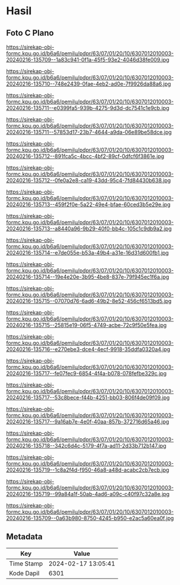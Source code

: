 # Hasil

## Foto C Plano

https://sirekap-obj-formc.kpu.go.id/b6a6/pemilu/pdpr/63/07/01/20/10/6307012010003-20240216-135709--1a83c941-0f1a-45f5-93e2-4046d38fe009.jpg

https://sirekap-obj-formc.kpu.go.id/b6a6/pemilu/pdpr/63/07/01/20/10/6307012010003-20240216-135710--748e2439-0fae-4eb2-ad0e-7f9926da88a6.jpg

https://sirekap-obj-formc.kpu.go.id/b6a6/pemilu/pdpr/63/07/01/20/10/6307012010003-20240216-135711--e0399fa5-939b-4275-9d3d-dc7541c1e9cb.jpg

https://sirekap-obj-formc.kpu.go.id/b6a6/pemilu/pdpr/63/07/01/20/10/6307012010003-20240216-135711--57853d17-23b7-4644-a9da-06e89be58dce.jpg

https://sirekap-obj-formc.kpu.go.id/b6a6/pemilu/pdpr/63/07/01/20/10/6307012010003-20240216-135712--891fca5c-4bcc-4bf2-89cf-0dfcf6f3861e.jpg

https://sirekap-obj-formc.kpu.go.id/b6a6/pemilu/pdpr/63/07/01/20/10/6307012010003-20240216-135712--0fe0a2e8-ca19-43dd-95c4-7fd84430b638.jpg

https://sirekap-obj-formc.kpu.go.id/b6a6/pemilu/pdpr/63/07/01/20/10/6307012010003-20240216-135713--459f2f0e-5a22-49e4-bfae-60ced3b5e29e.jpg

https://sirekap-obj-formc.kpu.go.id/b6a6/pemilu/pdpr/63/07/01/20/10/6307012010003-20240216-135713--a8440a96-9b29-40f0-bb4c-105c1c9db9a2.jpg

https://sirekap-obj-formc.kpu.go.id/b6a6/pemilu/pdpr/63/07/01/20/10/6307012010003-20240216-135714--e7de055e-b53a-49b4-a31e-16d31d600fb1.jpg

https://sirekap-obj-formc.kpu.go.id/b6a6/pemilu/pdpr/63/07/01/20/10/6307012010003-20240216-135714--19e4e20e-3b95-4be8-837e-79f945ec1f6a.jpg

https://sirekap-obj-formc.kpu.go.id/b6a6/pemilu/pdpr/63/07/01/20/10/6307012010003-20240216-135715--07070d76-6ad6-49b2-8e52-456cf6513bd5.jpg

https://sirekap-obj-formc.kpu.go.id/b6a6/pemilu/pdpr/63/07/01/20/10/6307012010003-20240216-135715--25815e19-06f5-4749-acbe-72c9f50e5fea.jpg

https://sirekap-obj-formc.kpu.go.id/b6a6/pemilu/pdpr/63/07/01/20/10/6307012010003-20240216-135716--e270ebe3-dce4-4ecf-9918-35ddfa0320a4.jpg

https://sirekap-obj-formc.kpu.go.id/b6a6/pemilu/pdpr/63/07/01/20/10/6307012010003-20240216-135717--fe07fec9-6854-4f4a-b078-078fefbe329c.jpg

https://sirekap-obj-formc.kpu.go.id/b6a6/pemilu/pdpr/63/07/01/20/10/6307012010003-20240216-135717--53c8bece-f44b-4251-bb03-806f4de09f09.jpg

https://sirekap-obj-formc.kpu.go.id/b6a6/pemilu/pdpr/63/07/01/20/10/6307012010003-20240216-135717--9a16ab7e-4e0f-40aa-857b-372716d65a46.jpg

https://sirekap-obj-formc.kpu.go.id/b6a6/pemilu/pdpr/63/07/01/20/10/6307012010003-20240216-135718--342c6d4c-5179-4f7a-ad11-2d33b712b147.jpg

https://sirekap-obj-formc.kpu.go.id/b6a6/pemilu/pdpr/63/07/01/20/10/6307012010003-20240216-135719--1c8a2f4d-f950-46a8-a48d-acabc2cb7ecb.jpg

https://sirekap-obj-formc.kpu.go.id/b6a6/pemilu/pdpr/63/07/01/20/10/6307012010003-20240216-135719--99a84a1f-50ab-4ad6-a09c-c40f97c32a8e.jpg

https://sirekap-obj-formc.kpu.go.id/b6a6/pemilu/pdpr/63/07/01/20/10/6307012010003-20240216-135709--0a63b980-8750-4245-b950-e2ac5a60ea0f.jpg


## Metadata

| Key        | Value               |
| ---------- | ------------------- |
| Time Stamp | 2024-02-17 13:05:41 |
| Kode Dapil | 6301                |



